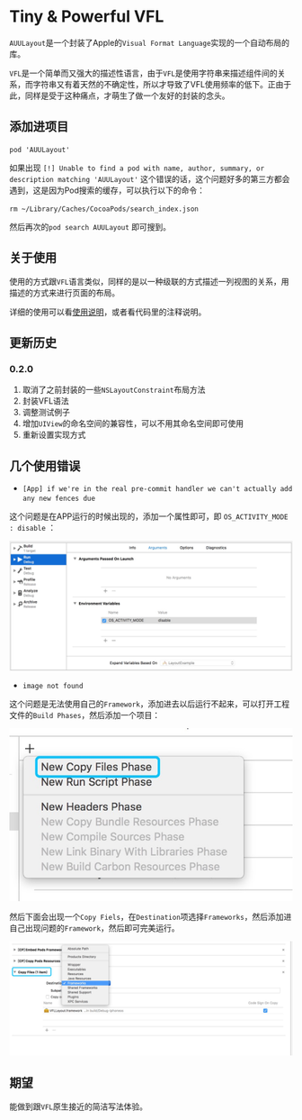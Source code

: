 # Tiny & Powerful VFL

`AUULayout`是一个封装了Apple的`Visual Format Language`实现的一个自动布局的库。

`VFL`是一个简单而又强大的描述性语言，由于`VFL`是使用字符串来描述组件间的关系，而字符串又有着天然的不确定性，所以才导致了VFL使用频率的低下。正由于此，同样是受于这种痛点，才萌生了做一个友好的封装的念头。

## 添加进项目

`pod 'AUULayout'`



如果出现 `[!] Unable to find a pod with name, author, summary, or description matching 'AUULayout'` 这个错误的话，这个问题好多的第三方都会遇到，这是因为Pod搜索的缓存，可以执行以下的命令：

`rm ~/Library/Caches/CocoaPods/search_index.json`

然后再次的`pod search AUULayout` 即可搜到。

## 关于使用

使用的方式跟`VFL`语言类似，同样的是以一种级联的方式描述一列视图的关系，用描述的方式来进行页面的布局。

详细的使用可以看[使用说明](./Using/Using_v01.md)，或者看代码里的注释说明。

## 更新历史

### 0.2.0

1. 取消了之前封装的一些`NSLayoutConstraint`布局方法
2. 封装VFL语法
3. 调整测试例子
4. 增加`UIView`的命名空间的兼容性，可以不用其命名空间即可使用
5. 重新设置实现方式

## 几个使用错误

* `[App] if we're in the real pre-commit handler we can't actually add any new fences due `

这个问题是在APP运行的时候出现的，添加一个属性即可，即 `OS_ACTIVITY_MODE : disable` ：

![](ReadMeImage/commit_handler_error.png)

* `image not found`

这个问题是无法使用自己的`Framework`，添加进去以后运行不起来，可以打开工程文件的`Build Phases`，然后添加一个项目：

![](ReadMeImage/add_copy.png)

然后下面会出现一个`Copy Fiels`，在`Destination`项选择`Frameworks`，然后添加进自己出现问题的`Framework`，然后即可完美运行。

![](ReadMeImage/sign_on_copy.png)

## 期望

能做到跟`VFL`原生接近的简洁写法体验。
